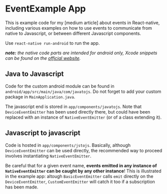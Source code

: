 # EventExample App

This is example code for my [medium article] about events in React-native, including various examples on how to use events to communicate from native to Javascript, or between different Javascript components.

Use `react-native run-android` to run the app.

_**note:** the native code parts are intended for android only, Xcode snippets can be found on the [official website](https://facebook.github.io/react-native/docs/native-modules-ios.html)._

## Java to Javascript

Code for the custom android module can be found in `android/app/src/main/java/com/javatojs`. Do not forget to add your custom package in `MainApplication.java`.

The javascript end is stored in `app/components/javatojs`. Note that `DeviceEventEmitter` has been used directly there, but could have been replaced with an instance of `NativeEventEmitter` (or of a class extending it).

## Javascript to javascript

Code is hosted in `app/components/jstojs`. Basically, although `DeviceEventEmitter` can be used directly, the recommended way to proceed involves instantiating `NativeEventEmitter`.

Be careful that for a given event name, **events emitted in any instance of `NativeEventEmitter` can be caught by any other instance**! This is illustrated in the example app: altough `BasicEventEmitter` calls `emit` directly on the `DeviceEventEmitter`, `CustomEventEmitter` will catch it too if a subscription has been made.
